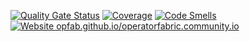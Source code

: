 [![Quality Gate Status](https://sonarcloud.io/api/project_badges/measure?project=fantastic-couscous&metric=alert_status)](https://sonarcloud.io/dashboard?id=fantastic-couscous)
[![Coverage](https://sonarcloud.io/api/project_badges/measure?project=fantastic-couscous&metric=coverage)](https://sonarcloud.io/dashboard?id=fantastic-couscous)
[![Code Smells](https://sonarcloud.io/api/project_badges/measure?project=fantastic-couscous&metric=code_smells)](https://sonarcloud.io/dashboard?id=fantastic-couscous)
[![Website opfab.github.io/operatorfabric.community.io](https://img.shields.io/website-up-down-green-red/http/opfab.github.io/operatorfabric.community.io.svg)](http://opfab.github.io/operatorfabric.community.io/)
